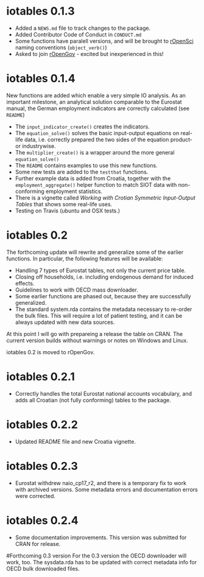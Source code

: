 # iotables 0.1.3

* Added a `NEWS.md` file to track changes to the package.
* Added Contributor Code of Conduct in `CONDUCT.md`
* Some functions have paralell versions, and will be brought to [rOpenSci](https://github.com/ropensci/onboarding) naming conventions (`object_verb()`)
* Asked to join [rOpenGov](http://ropengov.github.io/) - excited but inexperienced in this!

# iotables 0.1.4
New functions are added which enable a very simple IO analysis. As an important milestone, an analytical solution comparable to the Eurostat manual, the German employment indicators are correctly calculated (see `README`)
* The `input_indicator_create()` creates the indicators.
* The `equation_solve()` solves the basic input-output equations on real-life data, i.e. correctly prepared the two sides of the equation product- or industrywise. 
* The `multiplier_create()` is a wrapper around the more general `equation_solve()`
* The `README` contains examples to use this new functions. 
* Some new tests are added to the  `testthat` functions.
* Further example data is added from Croatia, together with the `employment_aggregate()` helper function to match SIOT data with non-conforming employment statistics.
* There is a vignette called _Working with Crotian Symmetric Input-Output Tables_ that shows some real-life uses. 
* Testing on Travis (ubuntu and OSX tests.)

# iotables 0.2 
The forthcoming update will rewrite and generalize some of the earlier functions. In particular, the following features will be available:
* Handling 7 types of Eurostat tables, not only the current price table.
* Closing off households, i.e. including endogenous demand for induced effects.
* Guidelines to work with OECD mass downloader. 
* Some earlier functions are phased out, because they are successfully generalized.
* The standard system.rda contains the metadata necessary to re-order the bulk files. This will require a lot of patient testing, and it can be always updated with new data sources.

At this point I will go with prepareing a release the table on CRAN. The current version builds without warnings or notes on Windows and Linux. 

iotables 0.2 is moved to rOpenGov.

# iotables 0.2.1
* Correctly handles the total Eurostat national accounts vocabulary, and adds all Croatian (not fully conforming) tables to the package.  

# iotables 0.2.2
* Updated README file and new Croatia vignette. 

# iotables 0.2.3
* Eurostat withdrew naio_cp17_r2, and there is a temporary fix to work with archived versions. Some metadata errors and documentation
errors were corrected. 

# iotables 0.2.4
* Some documentation improvements. This version was submitted for CRAN for release.

#Forthcoming 0.3 version 
For the 0.3 version the OECD downloader will work, too. The sysdata.rda has to be updated with correct metadata info for OECD bulk downloaded files.

